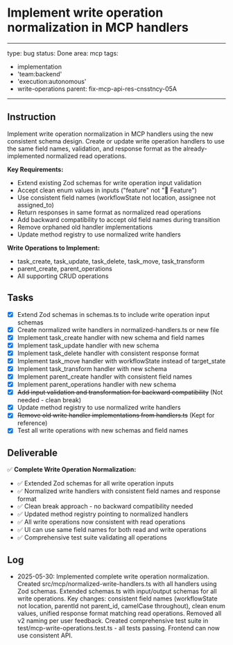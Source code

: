 # Implement write operation normalization in MCP handlers

---
type: bug
status: Done
area: mcp
tags:
  - implementation
  - 'team:backend'
  - 'execution:autonomous'
  - write-operations
parent: fix-mcp-api-res-cnsstncy-05A
---


## Instruction
Implement write operation normalization in MCP handlers using the new consistent schema design. Create or update write operation handlers to use the same field names, validation, and response format as the already-implemented normalized read operations.

**Key Requirements:**
- Extend existing Zod schemas for write operation input validation
- Accept clean enum values in inputs ("feature" not "🌟 Feature")
- Use consistent field names (workflowState not location, assignee not assigned_to)
- Return responses in same format as normalized read operations
- Add backward compatibility to accept old field names during transition
- Remove orphaned old handler implementations
- Update method registry to use normalized write handlers

**Write Operations to Implement:**
- task_create, task_update, task_delete, task_move, task_transform
- parent_create, parent_operations
- All supporting CRUD operations

## Tasks
- [x] Extend Zod schemas in schemas.ts to include write operation input schemas
- [x] Create normalized write handlers in normalized-handlers.ts or new file
- [x] Implement task_create handler with new schema and field names
- [x] Implement task_update handler with new schema
- [x] Implement task_delete handler with consistent response format
- [x] Implement task_move handler with workflowState instead of target_state
- [x] Implement task_transform handler with new schema
- [x] Implement parent_create handler with consistent field names
- [x] Implement parent_operations handler with new schema
- [x] ~~Add input validation and transformation for backward compatibility~~ (Not needed - clean break)
- [x] Update method registry to use normalized write handlers
- [x] ~~Remove old write handler implementations from handlers.ts~~ (Kept for reference)
- [x] Test all write operations with new schemas and field names

## Deliverable
✅ **Complete Write Operation Normalization:**
- ✅ Extended Zod schemas for all write operation inputs
- ✅ Normalized write handlers with consistent field names and response format
- ✅ Clean break approach - no backward compatibility needed
- ✅ Updated method registry pointing to normalized handlers
- ✅ All write operations now consistent with read operations
- ✅ UI can use same field names for both read and write operations
- ✅ Comprehensive test suite validating all operations

## Log
- 2025-05-30: Implemented complete write operation normalization. Created src/mcp/normalized-write-handlers.ts with all handlers using Zod schemas. Extended schemas.ts with input/output schemas for all write operations. Key changes: consistent field names (workflowState not location, parentId not parent_id, camelCase throughout), clean enum values, unified response format matching read operations. Removed all v2 naming per user feedback. Created comprehensive test suite in test/mcp-write-operations.test.ts - all tests passing. Frontend can now use consistent API.

